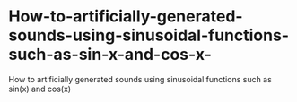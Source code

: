 # How-to-artificially-generated-sounds-using-sinusoidal-functions-such-as-sin-x-and-cos-x-
How to artificially generated sounds using sinusoidal functions such as sin(x) and cos(x)

